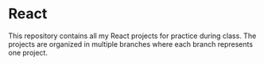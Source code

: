 # React

This repository contains all my React projects for practice during class. The projects are organized in multiple branches where each branch represents one project.
